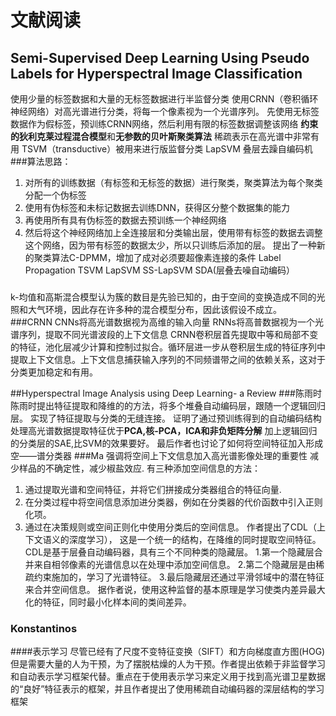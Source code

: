 ﻿# 文献阅读


## Semi-Supervised Deep Learning Using Pseudo Labels for Hyperspectral Image Classification

使用少量的标签数据和大量的无标签数据进行半监督分类
使用CRNN（卷积循环神经网络）对高光谱进行分类，将每一个像素视为一个光谱序列。
先使用无标签数据作为假标签，预训练CRNN网络，然后利用有限的标签数据调整该网络
**约束的狄利克莱过程混合模型**和**无参数的贝叶斯聚类算法**
稀疏表示在高光谱中非常有用
TSVM（transductive）被用来进行版监督分类
LapSVM
叠层去躁自编码机
###算法思路：
1. 对所有的训练数据（有标签和无标签的数据）进行聚类，聚类算法为每个聚类分配一个伪标签
2. 使用有伪标签和未标记数据去训练DNN，获得区分整个数据集的能力
3. 再使用所有具有伪标签的数据去预训练一个神经网络
4. 然后将这个神经网络加上全连接层和分类输出层，使用带有标签的数据去调整这个网络，因为带有标签的数据太少，所以只训练后添加的层。
提出了一种新的聚类算法C-DPMM，增加了成对必须要超像素连接的条件
Label Propagation TSVM LapSVM SS-LapSVM SDA(层叠去噪自动编码）
### 
k-均值和高斯混合模型认为簇的数目是先验已知的，由于空间的变换造成不同的光照和大气环境，因此存在许多种的混合模型分布，因此该假设不成立。
###CRNN
CNNs将高光谱数据视为高维的输入向量
RNNs将高普数据视为一个光谱序列，提取不同光谱波段的上下文信息
CRNN卷积层首先提取中等和局部不变的特征，池化层减少计算和控制过拟合。循环层进一步从卷积层生成的特征序列中提取上下文信息。上下文信息捕获输入序列的不同频谱带之间的依赖关系，这对于分类更加稳定和有用。


##Hyperspectral Image Analysis using Deep Learning- a Review
###陈雨时
陈雨时提出特征提取和降维的的方法，将多个堆叠自动编码层，跟随一个逻辑回归层。
实现了特征提取与分类的无缝连接。
证明了通过预训练得到的自动编码结构处理高光谱数据提取特征优于**PCA,核-PCA，ICA和非负矩阵分解**
加上逻辑回归的分类层的SAE,比SVM的效果要好。
最后作者也讨论了如何将空间特征加入形成空——谱分类器
###Ma
强调将空间上下文信息加入高光谱影像处理的重要性
减少样品的不确定性，减少椒盐效应.
有三种添加空间信息的方法：
1. 通过提取光谱和空间特征，并将它们拼接成分类器组合的特征向量.
2. 在分类过程中将空间信息添加进分类器，例如在分类器的代价函数中引入正则化项。
3. 通过在决策规则或空间正则化中使用分类后的空间信息。
作者提出了CDL（上下文语义的深度学习），
这是一个统一的结构，在降维的同时提取空间特征。
CDL是基于层叠自动编码器，具有三个不同种类的隐藏层。
1.第一个隐藏层合并来自相邻像素的光谱信息以在处理中添加空间信息。
2.第二个隐藏层是由稀疏约束施加的，学习了光谱特征。
3.最后隐藏层还通过平滑邻域中的潜在特征来合并空间信息。
据作者说，使用这种监督的基本原理是学习使类内差异最大化的特征，同时最小化样本间的类间差异。
### Konstantinos
####表示学习
尽管已经有了尺度不变特征变换（SIFT）和方向梯度直方图(HOG)但是需要大量的人为干预，为了摆脱枯燥的人为干预。作者提出依赖于非监督学习和自动表示学习框架代替。重点在于使用表示学习来定义用于找到高光谱卫星数据的“良好”特征表示的框架，并且作者提出了使用稀疏自动编码器的深层结构的学习框架
###